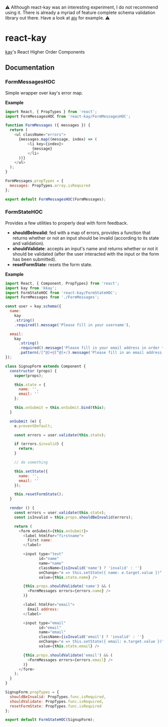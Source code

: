 ⚠️ Although react-kay was an interesting experiment, I do not recommend using it. There is already a myriad of feature complete schema validation library out there. Have a look at [ajv](https://github.com/epoberezkin/ajv) for example. ⚠️

# react-kay

[kay](https://github.com/Zhouzi/kay)'s React Higher Order Components

## Documentation

### FormMessagesHOC

Simple wrapper over kay's error map.

**Example**

```javascript
import React, { PropTypes } from 'react';
import FormMessagesHOC from 'react-kay/FormMessagesHOC';

function FormMessages ({ messages }) {
  return (
    <ul className="errors">
      {messages.map((message, index) => (
          <li key={index}>
            {message}
          </li>
      ))}
    </ul>
  );
}

FormMessages.propTypes = {
  messages: PropTypes.array.isRequired
};

export default FormMessagesHOC(FormMessages);
```

### FormStateHOC

Provides a few utilities to properly deal with form feedback.

* **shouldBeInvalid**: fed with a map of errors, provides a function that returns whether or not an input should be invalid (according to its state and validation).
* **shouldValidate**: accepts an input's name and returns whether or not it should be validated (after the user interacted with the input or the form has been submitted).
* **resetFormState**: resets the form state.

**Example**

```javascript
import React, { Component, PropTypes} from 'react';
import kay from 'kkay';
import FormStateHOC from 'react-kay/FormStateHOC';
import FormMessages from './FormMessages';

const user = kay.schema({
  name:
    kay
    .string()
    .required().message('Please fill in your username'),

  email:
    kay
      .string()
      .required().message('Please fill in your email address in order to confirm your account')
      .pattern(/[^@]+@[^@]+/).message('Please fill in an email address in the form of john@email.com')
});

class SignupForm extends Component {
  constructor (props) {
    super(props);

    this.state = {
      name: '',
      email: ''
    };

    this.onSubmit = this.onSubmit.bind(this);
  }

  onSubmit (e) {
    e.preventDefault;

    const errors = user.validate(this.state);

    if (errors.$invalid) {
      return;
    }

    // do something

    this.setState({
      name: '',
      email: ''
    });

    this.resetFormState();
  }

  render () {
    const errors = user.validate(this.state);
    const isInvalid = this.props.shouldBeInvalid(errors);

    return (
      <form onSubmit={this.onSubmit}>
        <label htmlFor="firstname">
          First name:
        </label>

        <input type="text"
               id="name"
               name="name"
               className={isInvalid('name') ? 'invalid' : ''}
               onChange="e => this.setState({ name: e.target.value })"
               value={this.state.name} />

        {this.props.shouldValidate('name') && (
          <FormMessages errors={errors.name} />
        )}

        <label htmlFor="email">
          Email address:
        </label>

        <input type="email"
               id="email"
               name="email"
               className={isInvalid('email') ? 'invalid' : ''}
               onChange="e => this.setState({ email: e.target.value })"
               value={this.state.email} />

        {this.props.shouldValidate('email') && (
          <FormMessages errors={errors.email} />
        )}
      </form>
    );
  }
}

SignupForm.propTypes = {
  shouldBeInvalid: PropTypes.func.isRequired,
  shouldValidate: PropTypes.func.isRequired,
  resetFormState: PropTypes.func.isRequired
};

export default FormStateHOC(SignupForm);
```
